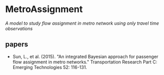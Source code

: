 # MetroAssignment
*A model to study flow assignment in metro network using only travel time observations*

## papers
- Sun, L., et al. (2015). "An integrated Bayesian approach for passenger flow assignment in metro networks." Transportation Research Part C: Emerging Technologies 52: 116-131.
